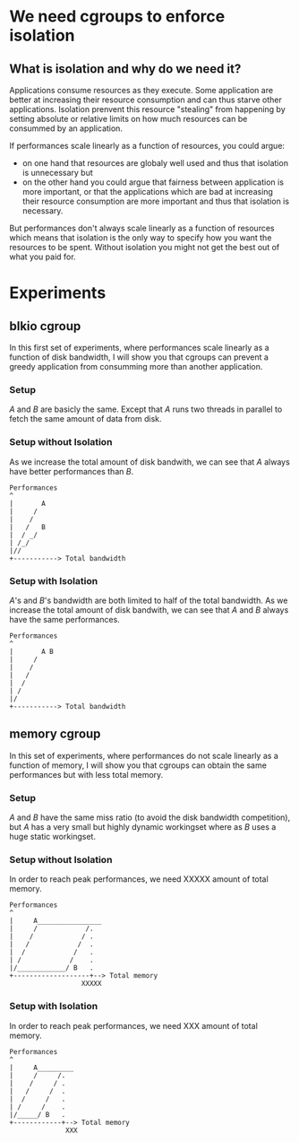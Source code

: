 # We need cgroups to enforce isolation
## What is isolation and why do we need it?

Applications consume resources as they execute. Some application are better at increasing their resource consumption and can thus starve other applications. Isolation prenvent this resource "stealing" from happening by setting absolute or relative limits on how much resources can be consummed by an application.

If performances scale linearly as a function of resources, you could argue:
- on one hand that resources are globaly well used and thus that isolation is unnecessary  but
- on the other hand you could argue that fairness between application is more important, or that the applications which are bad at increasing their resource consumption are more important and thus that isolation is necessary.

But performances don't always scale linearly as a function of resources which means that isolation is the only way to specify how you want the resources to be spent. Without isolation you might not get the best out of what you paid for.

# Experiments
## blkio cgroup
In this first set of experiments, where performances scale linearly as a function of disk bandwidth, I will show you that cgroups can prevent a greedy application from consumming more than another application.

### Setup
*A* and *B* are basicly the same. Except that *A* runs two threads in parallel to fetch the same amount of data from disk.

### Setup without Isolation
As we increase the total amount of disk bandwith, we can see that *A* always have better performances than *B*.
```
Performances
^
|       A
|     /
|    /
|   /   B
|  / _/
| /_/
|//
+-----------> Total bandwidth
```

### Setup with Isolation
*A*'s and *B*'s bandwidth are both limited to half of the total bandwidth.
As we increase the total amount of disk bandwith, we can see that *A* and *B* always have the same performances.
```
Performances
^
|       A B
|     /
|    /
|   /
|  /
| /
|/
+-----------> Total bandwidth
```

## memory cgroup
In this set of experiments, where performances do not scale linearly as a function of memory, I will show you that cgroups can obtain the same performances but with less total memory.

### Setup
*A* and *B* have the same miss ratio (to avoid the disk bandwidth competition), but *A* has a very small but highly dynamic workingset where as *B* uses a huge static workingset.

### Setup without Isolation
In order to reach peak performances, we need XXXXX amount of total memory.
```
Performances
^
|     A________________
|     /            /.
|    /            / . 
|   /            /  . 
|  /            /   .  
| /            /    .
|/____________/ B   . 
+-------------------+--> Total memory
                  XXXXX
```

### Setup with Isolation
In order to reach peak performances, we need XXX amount of total memory.
```
Performances
^
|     A_________
|     /     /.
|    /     / . 
|   /     /  . 
|  /     /   .  
| /     /    .
|/_____/ B   . 
+------------+--> Total memory
              XXX
```
